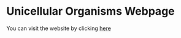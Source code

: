 # Unicellular Organisms Webpage
You can visit the website by clicking [here](https://foodtheedible.github.io/unicellular-organisms)
